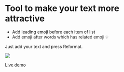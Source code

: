 # Tool to make your text more attractive

- Add leading emoji before each item of list
- Add emoji after words which has related emoji 💡

Just add your text and press Reformat. 

![](https://text-emojify.com/text-emojify-interface.png)

[Live demo](https://text-emojify.com) 
